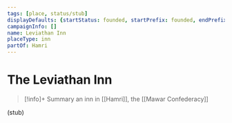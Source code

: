 ```yaml
---
tags: [place, status/stub]
displayDefaults: {startStatus: founded, startPrefix: founded, endPrefix: destroyed, endStatus: destroyed}
campaignInfo: []
name: Leviathan Inn
placeType: inn
partOf: Hamri
---
```

# The Leviathan Inn
>[!info]+ Summary
> an inn in [[Hamri]], the [[Mawar Confederacy]]

(stub)

